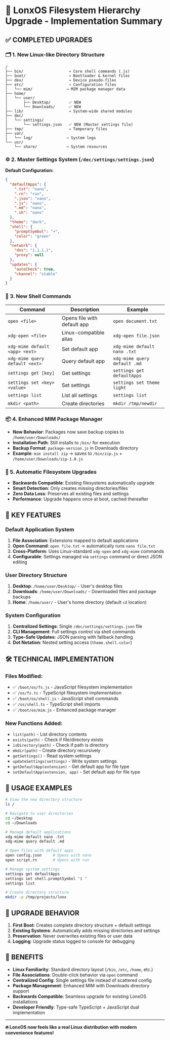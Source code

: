 # 🔄 LonxOS Filesystem Hierarchy Upgrade - Implementation Summary

## ✅ **COMPLETED UPGRADES**

### 🗂️ **1. New Linux-like Directory Structure**

```
/
├── bin/                    → Core shell commands (.js)
├── boot/                   → Bootloader & kernel files  
├── dev/                    → Device pseudo-files
├── etc/                    → Configuration files
│   └── mim/               → MIM package manager data
├── home/
│   └── user/
│       ├── Desktop/        ✅ NEW
│       └── Downloads/      ✅ NEW
├── lib/                    → System-wide shared modules
├── dec/
│   └── settings/
│       └── settings.json   ✅ NEW (Master settings file)
├── tmp/                    → Temporary files
├── var/
│   └── log/               → System logs
└── usr/
    └── share/             → System resources
```

### ⚙️ **2. Master Settings System (`/dec/settings/settings.json`)**

**Default Configuration:**
```json
{
  "defaultApps": {
    ".txt": "nano",
    ".rn": "run",
    ".json": "nano",
    ".js": "nano", 
    ".md": "nano",
    ".sh": "nano"
  },
  "theme": "dark",
  "shell": {
    "promptSymbol": "➜",
    "color": "green"
  },
  "network": {
    "dns": "1.1.1.1",
    "proxy": null
  },
  "updates": {
    "autoCheck": true,
    "channel": "stable"
  }
}
```

### 🔧 **3. New Shell Commands**

| Command | Description | Example |
|---------|-------------|---------|
| `open <file>` | Opens file with default app | `open document.txt` |
| `xdg-open <file>` | Linux-compatible alias | `xdg-open file.json` |
| `xdg-mime default <app> <ext>` | Set default app | `xdg-mime default nano .txt` |
| `xdg-mime query default <ext>` | Query default app | `xdg-mime query default .md` |
| `settings get [key]` | Get settings | `settings get defaultApps` |
| `settings set <key> <value>` | Set settings | `settings set theme light` |
| `settings list` | List all settings | `settings list` |
| `mkdir <path>` | Create directories | `mkdir /tmp/newdir` |

### 📦 **4. Enhanced MIM Package Manager**

- **New Behavior**: Packages now save backup copies to `/home/user/Downloads/`
- **Installation Path**: Still installs to `/bin/` for execution
- **Backup Format**: `package-version.js` in Downloads directory
- **Example**: `mim install zip` → saves to `/bin/zip.js` + `/home/user/Downloads/zip-1.0.js`

### 🔄 **5. Automatic Filesystem Upgrades**

- **Backwards Compatible**: Existing filesystems automatically upgrade
- **Smart Detection**: Only creates missing directories/files
- **Zero Data Loss**: Preserves all existing files and settings
- **Performance**: Upgrade happens once at boot, cached thereafter

## 🎯 **KEY FEATURES**

### **Default Application System**
1. **File Association**: Extensions mapped to default applications
2. **Open Command**: `open file.txt` → automatically runs `nano file.txt`
3. **Cross-Platform**: Uses Linux-standard `xdg-open` and `xdg-mime` commands
4. **Configurable**: Settings managed via `settings` command or direct JSON editing

### **User Directory Structure** 
1. **Desktop**: `/home/user/Desktop/` - User's desktop files
2. **Downloads**: `/home/user/Downloads/` - Downloaded files and package backups
3. **Home**: `/home/user/` - User's home directory (default `cd` location)

### **System Configuration**
1. **Centralized Settings**: Single `/dec/settings/settings.json` file
2. **CLI Management**: Full settings control via shell commands
3. **Type-Safe Updates**: JSON parsing with fallback handling
4. **Dot Notation**: Nested setting access (`theme.shell.color`)

## 🛠️ **TECHNICAL IMPLEMENTATION**

### **Files Modified:**
- ✅ `/boot/os/fs.js` - JavaScript filesystem implementation
- ✅ `/os/fs.ts` - TypeScript filesystem implementation  
- ✅ `/boot/os/shell.js` - JavaScript shell commands
- ✅ `/os/shell.ts` - TypeScript shell imports
- ✅ `/boot/os/mim.js` - Enhanced package manager

### **New Functions Added:**
- `list(path)` - List directory contents
- `exists(path)` - Check if file/directory exists
- `isDirectory(path)` - Check if path is directory
- `mkdir(path)` - Create directory recursively
- `getSettings()` - Read system settings
- `updateSettings(settings)` - Write system settings
- `getDefaultApp(extension)` - Get default app for file type
- `setDefaultApp(extension, app)` - Set default app for file type

## 🚀 **USAGE EXAMPLES**

```bash
# View the new directory structure
ls /

# Navigate to user directories
cd ~/Desktop
cd ~/Downloads

# Manage default applications
xdg-mime default nano .txt
xdg-mime query default .md

# Open files with default apps
open config.json     # Opens with nano
open script.rn       # Opens with run

# Manage system settings
settings get defaultApps
settings set shell.promptSymbol "$ "
settings list

# Create directory structure
mkdir -p /tmp/projects/lonx
```

## 🔄 **UPGRADE BEHAVIOR**

1. **First Boot**: Creates complete directory structure + default settings
2. **Existing Systems**: Automatically adds missing directories and settings
3. **Preservation**: Never overwrites existing files or user data
4. **Logging**: Upgrade status logged to console for debugging

## 🎉 **BENEFITS**

- **Linux Familiarity**: Standard directory layout (`/bin`, `/etc`, `/home`, etc.)
- **File Associations**: Double-click behavior via `open` command
- **Centralized Config**: Single settings file instead of scattered config
- **Package Management**: Enhanced MIM with Downloads directory support
- **Backwards Compatible**: Seamless upgrade for existing LonxOS installations
- **Developer Friendly**: Type-safe TypeScript + JavaScript dual implementation

---

**🔥 LonxOS now feels like a real Linux distribution with modern convenience features!**
